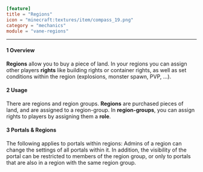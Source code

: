 ```toml
[feature]
title = "Regions"
icon = "minecraft:textures/item/compass_19.png"
category = "mechanics"
module = "vane-regions"
```
---
#### 1 Overview

**Regions** allow you to buy a piece of land. In your regions you can assign other players **rights** like building rights or container rights, as well as set conditions within the region (explosions, monster spawn, PVP, ...).

#### 2 Usage

There are regions and region groups. **Regions** are purchased pieces of land, and are assigned to a region-group. In **region-groups**, you can assign rights to players by assigning them a **role**.

#### 3 Portals & Regions

The following applies to portals within regions: Admins of a region can change the settings of all portals within it. In addition, the visibility of the portal can be restricted to members of the region group, or only to portals that are also in a region with the same region group.
